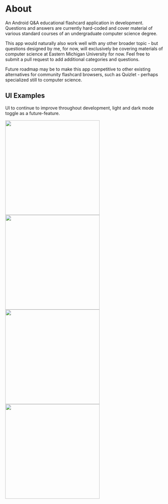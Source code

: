 # About
An Android Q&A educational flashcard application in development. Questions and answers are currently hard-coded and cover material of various standard courses of an undergraduate computer science degree.

This app would naturally also work well with any other broader topic - but questions designed by me, for now, will exclusively be covering materials of computer science at Eastern Michigan University for now. Feel free to submit a pull request to add additional categories and questions.

Future roadmap may be to make this app competitive to other existing alternatives for community flashcard browsers, such as Quizlet - perhaps specialized still to computer science.

## UI Examples
UI to continue to improve throughout development, light and dark mode toggle as a future-feature.

<img src="https://user-images.githubusercontent.com/77797048/132620237-07c01930-cd33-45c3-8eab-641145c99c75.png" width="300px">
<img src="https://user-images.githubusercontent.com/77797048/132620229-c619377a-e836-433f-a16e-1a4693791690.png" width="300px">
<img src="https://user-images.githubusercontent.com/77797048/132620218-9ff6d9f5-24b4-496a-b2d6-c9ecb5a05ccc.png" width="300px">
<img src="https://user-images.githubusercontent.com/77797048/132620208-16821ab6-3108-4d87-b67b-7a0a93b38d02.png" width="300px">

